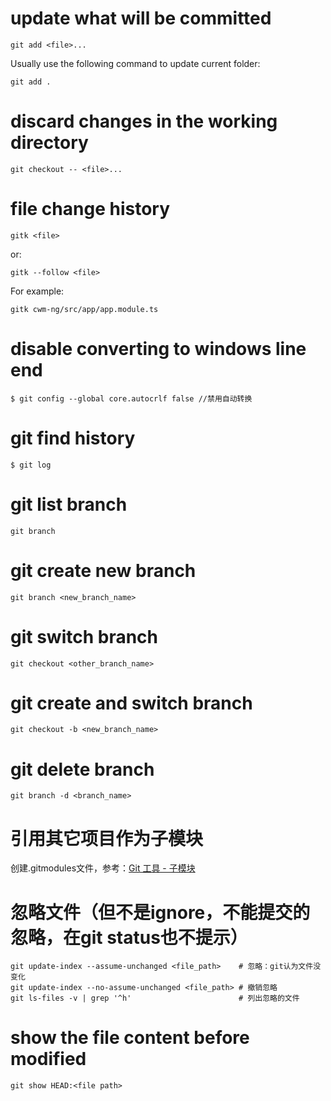 # update what will be committed
```
git add <file>...
```
Usually use the following command to update current folder:
```
git add .
```

# discard changes in the working directory
```
git checkout -- <file>...
```
# file change history
```
gitk <file>
```
or:
```
gitk --follow <file>
```
For example:
```
gitk cwm-ng/src/app/app.module.ts
```

# disable converting to windows line end
```
$ git config --global core.autocrlf false //禁用自动转换
```

# git find history
```
$ git log
```

# git list branch
```
git branch
```

# git create new branch
```
git branch <new_branch_name>
```

# git switch branch
```
git checkout <other_branch_name>
```

# git create and switch branch
```
git checkout -b <new_branch_name>
```

# git delete branch
```
git branch -d <branch_name>
```

# 引用其它项目作为子模块
创建.gitmodules文件，参考：[Git 工具 - 子模块](https://git-scm.com/book/zh/v1/Git-%E5%B7%A5%E5%85%B7-%E5%AD%90%E6%A8%A1%E5%9D%97)

# 忽略文件（但不是ignore，不能提交的忽略，在git status也不提示）
```
git update-index --assume-unchanged <file_path>    # 忽略：git认为文件没变化
git update-index --no-assume-unchanged <file_path> # 撤销忽略
git ls-files -v | grep '^h'                        # 列出忽略的文件
```

# show the file content before modified
```
git show HEAD:<file path>
```
